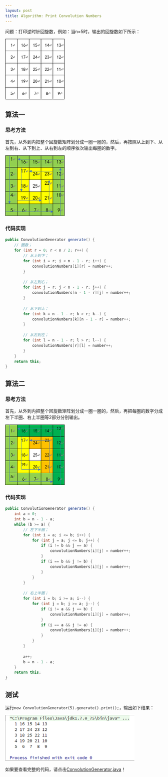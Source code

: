 ```yaml
---
layout: post
title: Algorithm: Print Convolution Numbers
---
```


问题：打印逆时针回旋数，例如：当n=5时，输出的回旋数如下所示：

![当n=5时，输出的回旋数][1]

## 算法一

### 思考方法

首先，从外到内把整个回旋数矩阵划分成一圈一圈的，然后，再按照从上到下、从左到右、从下到上、从右到左的顺序依次输出每圈的数字。

![算法一思路图][2]

### 代码实现

```java
public ConvolutionGenerator generate() {
    // 圈数；
    for (int r = 0; r < n / 2; r++) {
        // 从上到下；
        for (int i = r; i < n - 1 - r; i++) {
            convolutionNumbers[i][r] = number++;
        }

        // 从左到右；
        for (int j = r; j < n - 1 - r; j++) {
            convolutionNumbers[n - 1 - r][j] = number++;
        }

        // 从下到上；
        for (int k = n - 1 - r; k > r; k--) {
            convolutionNumbers[k][n - 1 - r] = number++;
        }

        // 从右到左；
        for (int l = n - 1 - r; l > r; l--) {
            convolutionNumbers[r][l] = number++;
        }
    }
    return this;
}
```

## 算法二

### 思考方法

首先，从外到内把整个回旋数矩阵划分成一圈一圈的，然后，再把每圈的数字分成左下半圈、右上半圈等2部分分别输出。

![算法二思路图][3]

### 代码实现

```java
public ConvolutionGenerator generate() {
    int a = 0;
    int b = n - 1 - a;
    while (b >= a) {
        // 左下半圈；
        for (int i = a; i <= b; i++) {
            for (int j = a; j <= b; j++) {
                if (i != b && j == a) {
                    convolutionNumbers[i][j] = number++;
                }
                if (i == b && j != b) {
                    convolutionNumbers[i][j] = number++;
                }
            }
        }

        // 右上半圈；
        for (int i = b; i >= a; i--) {
            for (int j = b; j >= a; j--) {
                if (i != a && j == b) {
                    convolutionNumbers[i][j] = number++;
                }
                if (i == a && j != a) {
                    convolutionNumbers[i][j] = number++;
                }
            }
        }

        a++;
        b = n - 1 - a;
    }
    return this;
}
```

## 测试

运行`new ConvolutionGenerator(5).generate().print();`，输出如下结果：

![测试结果][4]

如果要查看完整的代码，请点击[ConvolutionGenerator.java][5]！

[1]: ../images/2019/7/19/1.png
[2]: ../images/2019/7/19/2.png
[3]: ../images/2019/7/19/3.png
[4]: ../images/2019/7/19/4.png
[5]: https://github.com/Warnier-zhang/Notes/blob/master/src/main/java/org/warnier/zhang/notes/ConvolutionGenerator.java
